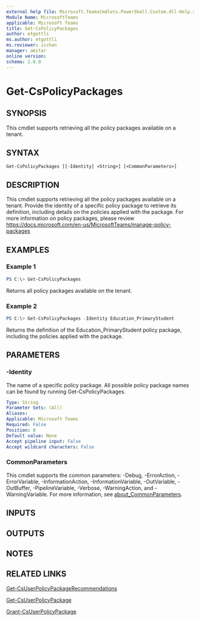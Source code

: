 ```yaml
---
external help file: Microsoft.TeamsCmdlets.PowerShell.Custom.dll-Help.xml
Module Name: MicrosoftTeams
applicable: Microsoft Teams
title: Get-CsPolicyPackages
author: etgottli
ms.author: etgottli
ms.reviewer: icchan
manager: amitar
online version:
schema: 2.0.0
---
```


# Get-CsPolicyPackages

## SYNOPSIS

This cmdlet supports retrieving all the policy packages available on a tenant.

## SYNTAX

```
Get-CsPolicyPackages [[-Identity] <String>] [<CommonParameters>]
```

## DESCRIPTION

This cmdlet supports retrieving all the policy packages available on a tenant. Provide the identity of a specific policy package to retrieve its definition, including details on the policies applied with the package.
For more information on policy packages, please review https://docs.microsoft.com/en-us/MicrosoftTeams/manage-policy-packages

## EXAMPLES

### Example 1
```powershell
PS C:\> Get-CsPolicyPackages
```

Returns all policy packages available on the tenant.

### Example 2
```powershell
PS C:\> Get-CsPolicyPackages -Identity Education_PrimaryStudent
```

Returns the definition of the Education_PrimaryStudent policy package, including the policies applied with the package.

## PARAMETERS

### -Identity

The name of a specific policy package. All possible policy package names can be found by running Get-CsPolicyPackages.

```yaml
Type: String
Parameter Sets: (All)
Aliases:
Applicable: Microsoft Teams
Required: False
Position: 0
Default value: None
Accept pipeline input: False
Accept wildcard characters: False
```

### CommonParameters
This cmdlet supports the common parameters: -Debug, -ErrorAction, -ErrorVariable, -InformationAction, -InformationVariable, -OutVariable, -OutBuffer, -PipelineVariable, -Verbose, -WarningAction, and -WarningVariable. For more information, see [about_CommonParameters](http://go.microsoft.com/fwlink/?LinkID=113216).

## INPUTS

## OUTPUTS

## NOTES

## RELATED LINKS

[Get-CsUserPolicyPackageRecommendations](Get-CsUserPolicyPackageRecommendations.md)

[Get-CsUserPolicyPackage](Get-CsUserPolicyPackage.md)

[Grant-CsUserPolicyPackage](Grant-CsUserPolicyPackage.md)
